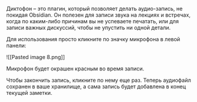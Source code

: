 Диктофон – это плагин, который позволяет делать аудио-запись, не покидая Obsidian. Он полезен для записи звука на лекциях и встречах, когда по каким-либо причинам вы не успеваете печатать, или для записи важных дискуссий, чтобы не упустить ни одной детали.

Для использования просто кликните по значку микрофона в левой панели:

![[Pasted image 8.png]]

Микрофон будет окрашен красным во время записи.

Чтобы закончить запись, кликните по нему еще раз. Теперь аудиофайл сохранен в ваше хранилище, а сама запись будет добавлена в конец текущей заметки.